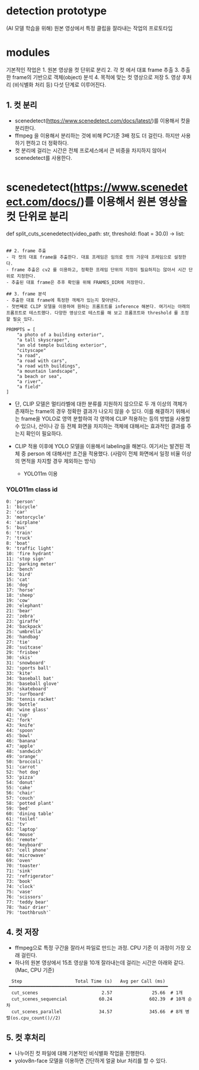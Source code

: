 # detection prototype
(AI 모델 학습을 위해) 원본 영상에서 특정 클립을 잘라내는 작업의 프로토타입

# modules
기본적인 작업은
    1. 원본 영상을 컷 단위로 분리
    2. 각 컷 에서 대표 frame 추출
    3. 추출한 frame의 기반으로 객체(object) 분석
    4. 목적에 맞는 컷 영상으로 저장
    5. 영상 후처리 (비식별화 처리 등)
다섯 단계로 이루어진다.

## 1. 컷 분리
- scenedetect(https://www.scenedetect.com/docs/latest/)를 이용해서 컷을 분리한다. 
- ffmpeg 을 이용해서 분리하는 것에 비해 PC기준 3배 정도 더 걸린다. 하지만 사용하기 편하고 더 정확하다.
- 컷 분리에 걸리는 시간은 전체 프로세스에서 큰 비중을 차지하지 않아서 scenedetect를 사용한다.
  ```
# scenedetect(https://www.scenedetect.com/docs/)를 이용해서 원본 영상을 컷 단위로 분리
def split_cuts_scenedetect(video_path: str, threshold: float = 30.0) -> list:
```

## 2. frame 추출
- 각 컷의 대표 frame을 추출한다. 대표 프레임은 임의로 컷의 가운데 프레임으로 설정한다.
- frame 추출은 cv2 를 이용하고, 정확한 프레임 단위의 지정이 필요하지는 않아서 시간 단위로 지정한다.
- 추출된 대표 frame은 추후 확인을 위해 FRAMES_DIR에 저장한다.

## 3. frame 분석
- 추출한 대표 frame에 특정한 객체가 있는지 찾아낸다.
- 첫번째로 CLIP 모델을 이용하여 원하는 프롬프트를 inference 해본다. 여기서는 아래의 프롬프트로 테스트했다. 다양한 영상으로 테스트를 해 보고 프롬프트와 threshold 를 조정할 필요 있다.
    ```
PROMPTS = [
    "a photo of a building exterior",
    "a tall skyscraper",
    "an old temple building exterior",
    "cityscape"
    "a road",
    "a road with cars",
    "a road with buildings",
    "a mountain landscape",
    "a beach or sea",
    "a river",
    "a field"
]
```
- 단, CLIP 모델은 멀티라벨에 대한 분류를 지원하지 않으므로 두 개 이상의 객체가 존재하는 frame의 경우 정확한 결과가 나오지 않을 수 있다. 이를 해결하기 위해서는 frame을 YOLO로 영역 분할하여 각 영역에 CLIP 적용하는 등의 방법을 사용할 수 있으나, 산이나 강 등 전체 화면을 차지하는 객체에 대해서는 효과적인 결과를 주는지 확인이 필요하다.

- CLIP 적용 이후에 YOLO 모델을 이용해서 labeling을 해본다. 여기서는 발견된 객체 중 person 에 대해서만 조건을 적용했다. (사람이 전체 화면에서 일정 비율 이상의 면적을 차지할 경우 제외하는 방식)
    - YOLO11m 이용



### YOLO11m class id
    0: 'person'
    1: 'bicycle'
    2: 'car'
    3: 'motorcycle'
    4: 'airplane'
    5: 'bus'
    6: 'train'
    7: 'truck'
    8: 'boat'
    9: 'traffic light'
    10: 'fire hydrant'
    11: 'stop sign'
    12: 'parking meter'
    13: 'bench'
    14: 'bird'
    15: 'cat'
    16: 'dog'
    17: 'horse'
    18: 'sheep'
    19: 'cow'
    20: 'elephant'
    21: 'bear'
    22: 'zebra'
    23: 'giraffe'
    24: 'backpack'
    25: 'umbrella'
    26: 'handbag'
    27: 'tie'
    28: 'suitcase'
    29: 'frisbee'
    30: 'skis'
    31: 'snowboard'
    32: 'sports ball'
    33: 'kite'
    34: 'baseball bat'
    35: 'baseball glove'
    36: 'skateboard'
    37: 'surfboard'
    38: 'tennis racket'
    39: 'bottle'
    40: 'wine glass'
    41: 'cup'
    42: 'fork'
    43: 'knife'
    44: 'spoon'
    45: 'bowl'
    46: 'banana'
    47: 'apple'
    48: 'sandwich'
    49: 'orange'
    50: 'broccoli'
    51: 'carrot'
    52: 'hot dog'
    53: 'pizza'
    54: 'donut'
    55: 'cake'
    56: 'chair'
    57: 'couch'
    58: 'potted plant'
    59: 'bed'
    60: 'dining table'
    61: 'toilet'
    62: 'tv'
    63: 'laptop'
    64: 'mouse'
    65: 'remote'
    66: 'keyboard'
    67: 'cell phone'
    68: 'microwave'
    69: 'oven'
    70: 'toaster'
    71: 'sink'
    72: 'refrigerator'
    73: 'book'
    74: 'clock'
    75: 'vase'
    76: 'scissors'
    77: 'teddy bear'
    78: 'hair drier'
    79: 'toothbrush'`

## 4. 컷 저장
- ffmpeg으로 특정 구간을 잘라서 파일로 만드는 과정. CPU 기준 이 과정이 가장 오래 걸린다.
- 하나의 원본 영상에서 15초 영상을 10개 잘라내는데 걸리는 시간은 아래와 같다. (Mac, CPU 기준)
```
  Step                    Total Time (s)   Avg per Call (ms)  
 ━━━━━━━━━━━━━━━━━━━━━━━━━━━━━━━━━━━━━━━━━━━━━━━━━━━━━━━━━━━━ 
  cut_scenes                        2.57               25.66  # 1개
  cut_scenes_sequencial            60.24              602.39  # 10개 순차
  cut_scenes_parallel              34.57              345.66  # 8개 병렬(os.cpu_count()//2)
```

## 5. 컷 후처리
- 나누어진 컷 파일에 대해 기본적인 비식별화 작업을 진행한다.
- yolov8n-face 모델을 이용하면 간단하게 얼굴 blur 처리를 할 수 있다.

